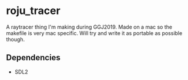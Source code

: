 # roju_tracer
A raytracer thing I'm making during GGJ2019. Made on a mac so the makefile is very mac specific. Will try and write it as portable as possible though.

## Dependencies
- SDL2